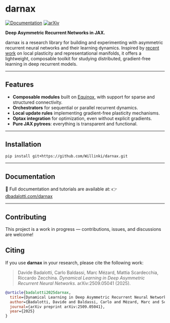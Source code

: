 # darnax


[![Documentation](https://img.shields.io/badge/docs-online-brightgreen.svg)](https://dbadalotti.com/darnax)
[![arXiv](https://img.shields.io/badge/arXiv-2509.05041-b31b1b.svg)](https://arxiv.org/abs/2509.05041)

**Deep Asymmetric Recurrent Networks in JAX.**

darnax is a research library for building and experimenting with asymmetric recurrent neural networks and their learning dynamics. Inspired by [recent work](https://arxiv.org/html/2509.05041v1) on local plasticity and representational manifolds, 
it offers a lightweight, composable toolkit for studying distributed, gradient-free learning in deep recurrent models.

---

## Features

* **Composable modules** built on [Equinox](https://github.com/patrick-kidger/equinox), with support for sparse and structured connectivity.
* **Orchestrators** for sequential or parallel recurrent dynamics.
* **Local update rules** implementing gradient-free plasticity mechanisms.
* **Optax integration** for optimization, even without explicit gradients.
* **Pure JAX pytrees**: everything is transparent and functional.

---

## Installation

```bash
pip install git+https://github.com/Willinki/darnax.git
```

---

## Documentation

📖 Full documentation and tutorials are available at:
👉 [dbadalotti.com/darnax](https://dbadalotti.com/darnax)

---

## Contributing

This project is a work in progress — contributions, issues, and discussions are welcome!

## Citing

If you use **darnax** in your research, please cite the following work:

> Davide Badalotti, Carlo Baldassi, Marc Mézard, Mattia Scardecchia, Riccardo Zecchina.
> *Dynamical Learning in Deep Asymmetric Recurrent Neural Networks*.
> arXiv:2509.05041 (2025).

```bibtex
@article{badalotti2025darnax,
  title={Dynamical Learning in Deep Asymmetric Recurrent Neural Networks},
  author={Badalotti, Davide and Baldassi, Carlo and Mézard, Marc and Scardecchia, Mattia and Zecchina, Riccardo},
  journal={arXiv preprint arXiv:2509.05041},
  year={2025}
}
```


